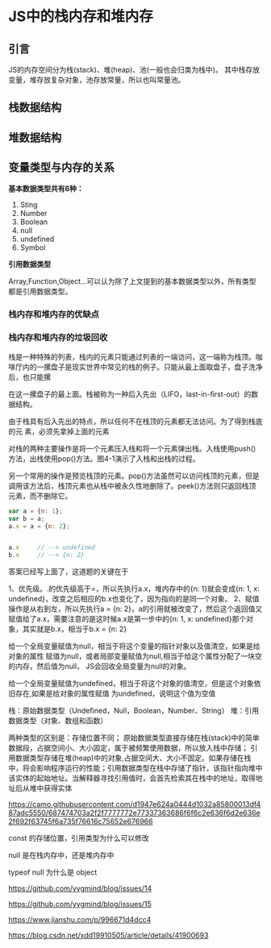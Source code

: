 # JS中的栈内存和堆内存

## 引言
JS的内存空间分为栈(stack)、堆(heap)、池(一般也会归类为栈中)。 
其中栈存放变量，堆存放复杂对象，池存放常量，所以也叫常量池。

## 栈数据结构

## 堆数据结构

## 变量类型与内存的关系

**基本数据类型共有6种：**
1. Sting
2. Number
3. Boolean
4. null
5. undefined
6. Symbol

**引用数据类型**

Array,Function,Object...可以认为除了上文提到的基本数据类型以外，所有类型都是引用数据类型。



### 栈内存和堆内存的优缺点

### 栈内存和堆内存的垃圾回收



栈是一种特殊的列表，栈内的元素只能通过列表的一端访问，这一端称为栈顶。咖啡厅内的一摞盘子是现实世界中常见的栈的例子。只能从最上面取盘子，盘子洗净后，也只能摞

在这一摞盘子的最上面。栈被称为一种后入先出（LIFO，last-in-ﬁrst-out）的数据结构。

由于栈具有后入先出的特点，所以任何不在栈顶的元素都无法访问。为了得到栈底的元 素，必须先拿掉上面的元素


对栈的两种主要操作是将一个元素压入栈和将一个元素弹出栈。入栈使用push()方法，出栈使用pop()方法。图4-1演示了入栈和出栈的过程。

另一个常用的操作是预览栈顶的元素。pop()方法虽然可以访问栈顶的元素，但是调用该方法后，栈顶元素也从栈中被永久性地删除了。peek()方法则只返回栈顶元素，而不删除它。




```javascript
var a = {n: 1};
var b = a;
a.x = a = {n: 2};


a.x 	// --> undefined
b.x 	// --> {n: 2}
```

答案已经写上面了，这道题的关键在于

1、优先级。.的优先级高于=，所以先执行a.x，堆内存中的{n: 1}就会变成{n: 1, x: undefined}，改变之后相应的b.x也变化了，因为指向的是同一个对象。
2、赋值操作是从右到左，所以先执行a = {n: 2}，a的引用就被改变了，然后这个返回值又赋值给了a.x，需要注意的是这时候a.x是第一步中的{n: 1, x: undefined}那个对象，其实就是b.x，相当于b.x = {n: 2}






给一个全局变量赋值为null，相当于将这个变量的指针对象以及值清空，如果是给对象的属性 赋值为null，或者局部变量赋值为null,相当于给这个属性分配了一块空的内存，然后值为null， JS会回收全局变量为null的对象。

给一个全局变量赋值为undefined，相当于将这个对象的值清空，但是这个对象依旧存在,如果是给对象的属性赋值 为undefined，说明这个值为空值


栈：原始数据类型（Undefined，Null，Boolean，Number、String）
堆：引用数据类型（对象、数组和函数）

两种类型的区别是：存储位置不同；
原始数据类型直接存储在栈(stack)中的简单数据段，占据空间小、大小固定，属于被频繁使用数据，所以放入栈中存储；
引用数据类型存储在堆(heap)中的对象,占据空间大、大小不固定。如果存储在栈中，将会影响程序运行的性能；引用数据类型在栈中存储了指针，该指针指向堆中该实体的起始地址。当解释器寻找引用值时，会首先检索其在栈中的地址，取得地址后从堆中获得实体




https://camo.githubusercontent.com/d1947e624a0444d1032a85800013df487adc5550/687474703a2f2f7777772e77337363686f6f6c2e636f6d2e636e2f692f63745f6a735f76616c75652e676966

const 的存储位置，引用类型为什么可以修改

null 是在栈内存中，还是堆内存中

typeof null 为什么是 object


https://github.com/yygmind/blog/issues/14

https://github.com/yygmind/blog/issues/15

https://www.jianshu.com/p/996671d4dcc4

https://blog.csdn.net/xdd19910505/article/details/41900693








